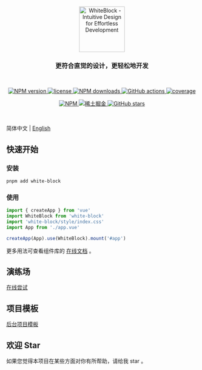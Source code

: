 <p align="center">
  <br>
  <a href="https://github.com/Kythuen/white-block">
    <img src="https://raw.githubusercontent.com/Kythuen/white-block/main/docs/contents/public/logo.png" alt="WhiteBlock - Intuitive Design for Effortless Development" height="120">
  </a>
</p>
<h3 align="center">更符合直觉的设计，更轻松地开发</h3>
<br>

<p align="center">
  <a href="https://www.npmjs.com/package/white-block" target="__blank">
    <img src="https://img.shields.io/npm/v/white-block?color=a1b858" alt="NPM version">
  </a>
  <a href="https://github.com/Kythuen/white-block/blob/main/LICENSE" target="__blank">
    <img src="https://img.shields.io/npm/l/white-block" alt="license">
  </a>
  <a href="https://www.npmjs.com/package/white-block" target="__blank">
    <img src="https://img.shields.io/npm/dm/white-block" alt="NPM downloads">
  </a>
  <a href="https://github.com/Kythuen/white-block/actions/workflows/release.yml" target="__blank">
    <img src="https://img.shields.io/github/actions/workflow/status/Kythuen/white-block/release.yml" alt="GitHub actions">
  </a>
  <a href="https://codecov.io/gh/Kythuen/white-block" target="__blank">
    <img src="https://img.shields.io/codecov/c/github/Kythuen/white-block?flag=core" alt="coverage">
  </a>
</p>
<p align="center">
  <a href="https://www.npmjs.com/~white-block">
    <img src="https://img.shields.io/badge/NPM-CB3837.svg?logo=npm&logoColor=white" alt="NPM">
  </a>
  <a href="https://juejin.cn/user/3526835391969069/posts">
    <img src="https://img.shields.io/badge/稀土掘金-007FFF.svg?logo=juejin&logoColor=white" alt="稀土掘金">
  </a>
  <a href="https://github.com/Kythuen/white-block" target="__blank">
    <img alt="GitHub stars" src="https://img.shields.io/github/stars/Kythuen/white-block?style=social">
  </a>
</p>

<br>

简体中文 | [English](./README.md)


## 快速开始

### 安装

```shell
pnpm add white-block
```

### 使用

```js
import { createApp } from 'vue'
import WhiteBlock from 'white-block'
import 'white-block/style/index.css'
import App from './app.vue'

createApp(App).use(WhiteBlock).mount('#app')
```

更多用法可查看组件库的 [在线文档](https://kythuen.github.io/white-block) 。


## 演练场

[在线尝试](https://kythuen.github.io/white-block/playground)


## 项目模板

[后台项目模板](https://github.com/Kythuen/white-block-starter)


## 欢迎 Star

如果您觉得本项目在某些方面对你有所帮助，请给我 star 。
